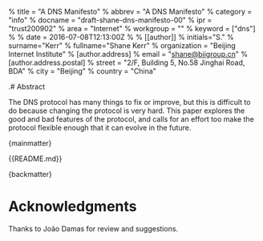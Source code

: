 % title = "A DNS Manifesto"
% abbrev = "A DNS Manifesto"
% category = "info"
% docname = "draft-shane-dns-manifesto-00"
% ipr = "trust200902"
% area = "Internet"
% workgroup = ""
% keyword = ["dns"]
%
% date = 2016-07-08T12:13:00Z
%
% [[author]]
% initials="S."
% surname="Kerr"
% fullname="Shane Kerr"
% organization = "Beijing Internet Institute"
%   [author.address]
%   email = "shane@biigroup.cn"
%     [author.address.postal]
%     street = "2/F, Building 5, No.58 Jinghai Road, BDA"
%     city = "Beijing"
%     country = "China"

.# Abstract

The DNS protocol has many things to fix or improve, but this is
difficult to do because changing the protocol is very hard. This paper
explores the good and bad features of the protocol, and calls for an
effort too make the protocol flexible enough that it can evolve in the
future.

{mainmatter}

{{README.md}}

{backmatter}

# Acknowledgments 

Thanks to João Damas for review and suggestions.
